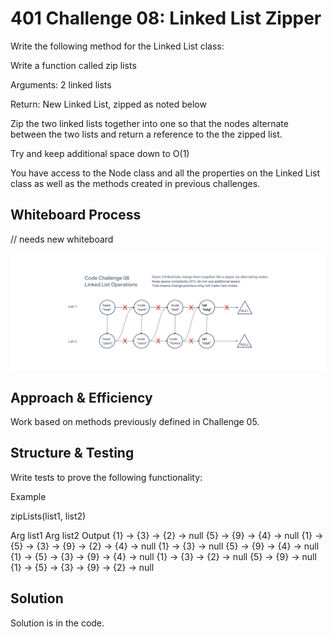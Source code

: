 # 401 Challenge 08: Linked List Zipper

Write the following method for the Linked List class:

Write a function called zip lists

Arguments: 2 linked lists

Return: New Linked List, zipped as noted below

Zip the two linked lists together into one so that the nodes alternate between the two lists and return a reference to the the zipped list.

Try and keep additional space down to O(1)

You have access to the Node class and all the properties on the Linked List class as well as the methods created in previous challenges.

## Whiteboard Process

// needs new whiteboard

![whiteboard image](linked-list-zipper-whiteboard.png)

## Approach & Efficiency

Work based on methods previously defined in Challenge 05.

## Structure & Testing

Write tests to prove the following functionality:

Example

zipLists(list1, list2)

Arg list1	Arg list2	Output
{1} -> {3} -> {2} -> null	{5} -> {9} -> {4} -> null	{1} -> {5} -> {3} -> {9} -> {2} -> {4} -> null
{1} -> {3} -> null	{5} -> {9} -> {4} -> null	{1} -> {5} -> {3} -> {9} -> {4} -> null
{1} -> {3} -> {2} -> null	{5} -> {9} -> null	{1} -> {5} -> {3} -> {9} -> {2} -> null

## Solution

Solution is in the code.
